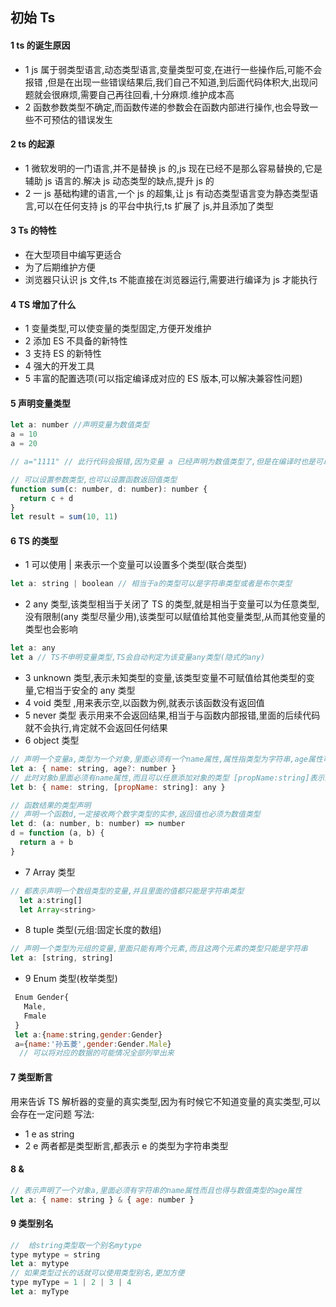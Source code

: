 ## 初始 Ts

#### 1 ts 的诞生原因

- 1 js 属于弱类型语言,动态类型语言,变量类型可变,在进行一些操作后,可能不会报错 ,但是在出现一些错误结果后,我们自己不知道,到后面代码体积大,出现问题就会很麻烦,需要自己再往回看,十分麻烦.维护成本高
- 2 函数参数类型不确定,而函数传递的参数会在函数内部进行操作,也会导致一些不可预估的错误发生

#### 2 ts 的起源

- 1 微软发明的一门语言,并不是替换 js 的,js 现在已经不是那么容易替换的,它是辅助 js 语言的.解决 js 动态类型的缺点,提升 js 的
- 2 一 js 基础构建的语言,一个 js 的超集,让 js 有动态类型语言变为静态类型语言,可以在任何支持 js 的平台中执行,ts 扩展了 js,并且添加了类型

#### 3 Ts 的特性

- 在大型项目中编写更适合
- 为了后期维护方便
- 浏览器只认识 js 文件,ts 不能直接在浏览器运行,需要进行编译为 js 才能执行

#### 4 TS 增加了什么

- 1 变量类型,可以使变量的类型固定,方便开发维护
- 2 添加 ES 不具备的新特性
- 3 支持 ES 的新特性
- 4 强大的开发工具
- 5 丰富的配置选项(可以指定编译成对应的 ES 版本,可以解决兼容性问题)

#### 5 声明变量类型

```js
let a: number //声明变量为数值类型
a = 10
a = 20

// a="1111" // 此行代码会报错,因为变量 a 已经声明为数值类型了,但是在编译时也是可以编译成功的,因为 js 是支持这种写法,方便我们习惯使用 ts,这种默认是编译成功的,可以进行配置后就不会编译成功了

// 可以设置参数类型,也可以设置函数返回值类型
function sum(c: number, d: number): number {
  return c + d
}
let result = sum(10, 11)
```

#### 6 TS 的类型

- 1 可以使用 | 来表示一个变量可以设置多个类型(联合类型)

```js
let a: string | boolean // 相当于a的类型可以是字符串类型或者是布尔类型
```

- 2 any 类型,该类型相当于关闭了 TS 的类型,就是相当于变量可以为任意类型,没有限制(any 类型尽量少用),该类型可以赋值给其他变量类型,从而其他变量的类型也会影响

```js
let a: any
let a // TS不申明变量类型,TS会自动判定为该变量any类型(隐式的any)
```

- 3 unknown 类型,表示未知类型的变量,该类型变量不可赋值给其他类型的变量,它相当于安全的 any 类型
- 4 void 类型 ,用来表示空,以函数为例,就表示该函数没有返回值
- 5 never 类型 表示用来不会返回结果,相当于与函数内部报错,里面的后续代码就不会执行,肯定就不会返回任何结果
- 6 object 类型

```js
// 声明一个变量a,类型为一个对象,里面必须有一个name属性,属性指类型为字符串,age属性可有可无.这个对象只能有这两个属性,
let a: { name: string, age?: number }
// 此时对象b里面必须有name属性,而且可以任意添加对象的类型 [propName:string]表示对象可以有任意属性,any表示属性值可以是任意类型
let b: { name: string, [propName: string]: any }

// 函数结果的类型声明
// 声明一个函数d,一定接收两个数字类型的实参,返回值也必须为数值类型
let d: (a: number, b: number) => number
d = function (a, b) {
  return a + b
}
```

- 7 Array 类型

```js
// 都表示声明一个数组类型的变量,并且里面的值都只能是字符串类型
  let a:string[]
  let Array<string>
```

- 8 tuple 类型(元组:固定长度的数组)

```js
// 声明一个类型为元组的变量,里面只能有两个元素,而且这两个元素的类型只能是字符串
let a: [string, string]
```

- 9 Enum 类型(枚举类型)

```js
 Enum Gender{
   Male,
   Fmale
 }
 let a:{name:string,gender:Gender}
 a={name:'孙五菱',gender:Gender.Male}
  // 可以将对应的数据的可能情况全部列举出来
```

#### 7 类型断言

用来告诉 TS 解析器的变量的真实类型,因为有时候它不知道变量的真实类型,可以会存在一定问题
写法:

- 1 e as string
- 2 <string> e
  两者都是类型断言,都表示 e 的类型为字符串类型

#### 8 &

```js
// 表示声明了一个对象a,里面必须有字符串的name属性而且也得与数值类型的age属性
let a: { name: string } & { age: number }
```

#### 9 类型别名

```js
//  给string类型取一个别名mytype
type mytype = string
let a: mytype
// 如果类型过长的话就可以使用类型别名,更加方便
type myType = 1 | 2 | 3 | 4
let a: myType
```
